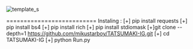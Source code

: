 ![template_s](https://github.com/LuciverXploit/LuciverXploit/blob/main/776ec0e4ae22eb7064b460c4836e61a8.jpg)

==========================
Instaling :
[+] pip install requests
[+] pip install bs4
[+] pip install rich
[+] pip install stdiomask
[+]git clone --depth=1 https://github.com/mikustarboy/TATSUMAKI-IG.git
[+] cd TATSUMAKI-IG
[+] python Run.py

